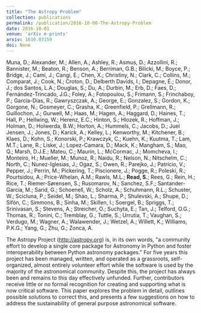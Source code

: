 ```yaml
---
title: "The Astropy Problem"
collection: publications
permalink: /publication/2016-10-00-The-Astropy-Problem
date: 2016-10-01
venue: 'arXiv e-prints'
arxiv: 1610.03159
doi: None
---
```

 Muna, D.; Alexander, M.; Allen, A.; Ashley, R.; Asmus, D.; Azzollini,
R.; Bannister, M.; Beaton, R.; Benson, A.; Berriman, G.B.; Bilicki, M.;
Boyce, P.; Bridge, J.; Cami, J.; Cangi, E.; Chen, X.; Christiny, N.;
Clark, C.; Collins, M.; Comparat, J.; Cook, N.; Croton, D.; Delberth
Davids, I.; Depagne, É.; Donor, J.; dos Santos, L.A.; Douglas, S.; Du,
A.; Durbin, M.; Erb, D.; Faes, D.; Fernández-Trincado, J.G.; Foley, A.;
Fotopoulou, S.; Frimann, S.; Frinchaboy, P.; Garcia-Dias, R.;
Gawryszczak, A.; George, E.; Gonzalez, S.; Gordon, K.; Gorgone, N.;
Gosmeyer, C.; Grasha, K.; Greenfield, P.; Grellmann, R.; Guillochon, J.;
Gurwell, M.; Haas, M.; Hagen, A.; Haggard, D.; Haines, T.; Hall, P.;
Hellwing, W.; Herenz, E.C.; Hinton, S.; Hlozek, R.; Hoffman, J.; Holman,
D.; Holwerda, B.W.; Horton, A.; Hummels, C.; Jacobs, D.; Juel Jensen,
J.; Jones, D.; Karick, A.; Kelley, L.; Kenworthy, M.; Kitchener, B.;
Klaes, D.; Kohn, S.; Konorski, P.; Krawczyk, C.; Kuehn, K.; Kuutma, T.;
Lam, M.T.; Lane, R.; Liske, J.; Lopez-Camara, D.; Mack, K.; Mangham, S.;
Mao, Q.; Marsh, D.J.E.; Mateu, C.; Maurin, L.; McCormac, J.; Momcheva,
I.; Monteiro, H.; Mueller, M.; Munoz, R.; Naidu, R.; Nelson, N.;
Nitschelm, C.; North, C.; Nunez-Iglesias, J.; Ogaz, S.; Owen, R.;
Parejko, J.; Patrício, V.; Pepper, J.; Perrin, M.; Pickering, T.;
Piscionere, J.; Pogge, R.; Poleski, R.; Pourtsidou, A.; Price-Whelan,
A.M.; Rawls, M.L.; **Read, S.**; Rees, G.; Rein, H.; Rice, T.;
Riemer-Sørensen, S.; Rusomarov, N.; Sanchez, S.F.; Santander-García, M.;
Sarid, G.; Schoenell, W.; Scholz, A.; Schuhmann, R.L.; Schuster, W.;
Scicluna, P.; Seidel, M.; Shao, L.; Sharma, P.; Shulevski, A.; Shupe,
D.; Sifón, C.; Simmons, B.; Sinha, M.; Skillen, I.; Soergel, B.;
Spriggs, T.; Srinivasan, S.; Stevens, A.; Streicher, O.; Suchyta, E.;
Tan, J.; Telford, O.G.; Thomas, R.; Tonini, C.; Tremblay, G.; Tuttle,
S.; Urrutia, T.; Vaughan, S.; Verdugo, M.; Wagner, A.; Walawender, J.;
Wetzel, A.; Willett, K.; Williams, P.K.G.; Yang, G.; Zhu, G.; Zonca, A.

 The Astropy Project (http://astropy.org) is, in its own words, "a
community effort to develop a single core package for Astronomy in
Python and foster interoperability between Python astronomy packages."
For five years this project has been managed, written, and operated as a
grassroots, self-organized, almost entirely volunteer effort while the
software is used by the majority of the astronomical community. Despite
this, the project has always been and remains to this day effectively
unfunded. Further, contributors receive little or no formal recognition
for creating and supporting what is now critical software. This paper
explores the problem in detail, outlines possible solutions to correct
this, and presents a few suggestions on how to address the
sustainability of general purpose astronomical software.

